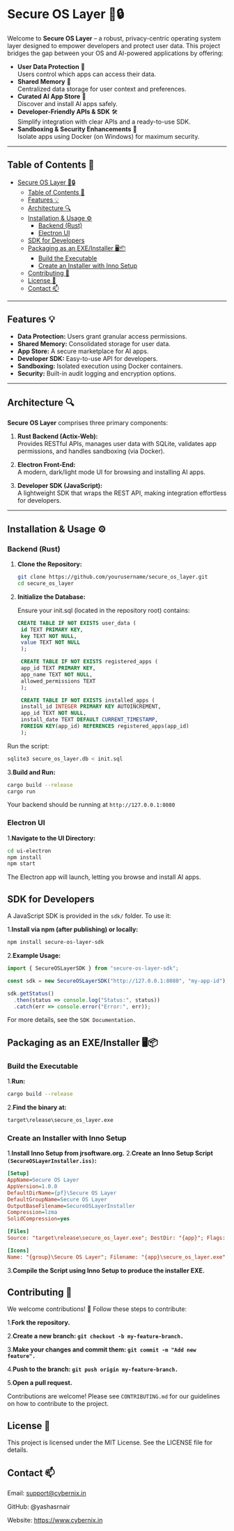 # Secure OS Layer 🚀🔒

Welcome to **Secure OS Layer** – a robust, privacy-centric operating system layer designed to empower developers and protect user data. This project bridges the gap between your OS and AI-powered applications by offering:

- **User Data Protection** 🔐  
  Users control which apps can access their data.
- **Shared Memory** 🧠  
  Centralized data storage for user context and preferences.
- **Curated AI App Store** 📲  
  Discover and install AI apps safely.
- **Developer-Friendly APIs & SDK** 🛠️  
  Simplify integration with clear APIs and a ready-to-use SDK.
- **Sandboxing & Security Enhancements** 🏰  
  Isolate apps using Docker (on Windows) for maximum security.

---

## Table of Contents 📖

- [Secure OS Layer 🚀🔒](#secure-os-layer-)
  - [Table of Contents 📖](#table-of-contents-)
  - [Features 💡](#features-)
  - [Architecture 🔍](#architecture-)
  - [Installation \& Usage ⚙️](#installation--usage-️)
    - [Backend (Rust)](#backend-rust)
    - [Electron UI](#electron-ui)
  - [SDK for Developers](#sdk-for-developers)
  - [Packaging as an EXE/Installer 🖥️📦](#packaging-as-an-exeinstaller-️)
    - [Build the Executable](#build-the-executable)
    - [Create an Installer with Inno Setup](#create-an-installer-with-inno-setup)
  - [Contributing 🤝](#contributing-)
  - [License 📄](#license-)
  - [Contact 📫](#contact-)

---

## Features 💡

- **Data Protection:** Users grant granular access permissions.
- **Shared Memory:** Consolidated storage for user data.
- **App Store:** A secure marketplace for AI apps.
- **Developer SDK:** Easy-to-use API for developers.
- **Sandboxing:** Isolated execution using Docker containers.
- **Security:** Built-in audit logging and encryption options.

---

## Architecture 🔍

**Secure OS Layer** comprises three primary components:

1. **Rust Backend (Actix-Web):**  
   Provides RESTful APIs, manages user data with SQLite, validates app permissions, and handles sandboxing (via Docker).

2. **Electron Front-End:**  
   A modern, dark/light mode UI for browsing and installing AI apps.

3. **Developer SDK (JavaScript):**  
   A lightweight SDK that wraps the REST API, making integration effortless for developers.

---

## Installation & Usage ⚙️

### Backend (Rust)

1. **Clone the Repository:**

   ```bash
   git clone https://github.com/yourusername/secure_os_layer.git
   cd secure_os_layer

2. **Initialize the Database:**

   Ensure your init.sql (located in the repository root) contains:

   ```sql
   CREATE TABLE IF NOT EXISTS user_data (
    id TEXT PRIMARY KEY,
    key TEXT NOT NULL,
    value TEXT NOT NULL
    );

    CREATE TABLE IF NOT EXISTS registered_apps (
    app_id TEXT PRIMARY KEY,
    app_name TEXT NOT NULL,
    allowed_permissions TEXT
    );

    CREATE TABLE IF NOT EXISTS installed_apps (
    install_id INTEGER PRIMARY KEY AUTOINCREMENT,
    app_id TEXT NOT NULL,
    install_date TEXT DEFAULT CURRENT_TIMESTAMP,
    FOREIGN KEY(app_id) REFERENCES registered_apps(app_id)
    );

Run the script:

   ```bash
   sqlite3 secure_os_layer.db < init.sql
```

3.**Build and Run:**

```bash
cargo build --release
cargo run
```

Your backend should be running at `http://127.0.0.1:8080`

### Electron UI

1.**Navigate to the UI Directory:**

```bash
cd ui-electron
npm install
npm start
```

The Electron app will launch, letting you browse and install AI apps.

## SDK for Developers

A JavaScript SDK is provided in the `sdk/` folder. To use it:

1.**Install via npm (after publishing) or locally:**

```bash
npm install secure-os-layer-sdk

```

2.**Example Usage:**

```js
import { SecureOSLayerSDK } from "secure-os-layer-sdk";

const sdk = new SecureOSLayerSDK("http://127.0.0.1:8080", "my-app-id");

sdk.getStatus()
  .then(status => console.log("Status:", status))
  .catch(err => console.error("Error:", err));
```

For more details, see the `SDK Documentation.`

## Packaging as an EXE/Installer 🖥️📦

### Build the Executable

1.**Run:**

```bash
cargo build --release
```

2.**Find the binary at:**

```bash
target\release\secure_os_layer.exe
```

### Create an Installer with Inno Setup

1.**Install Inno Setup from jrsoftware.org.**
2.**Create an Inno Setup Script `(SecureOSLayerInstaller.iss)`:**

```ini
[Setup]
AppName=Secure OS Layer
AppVersion=1.0.0
DefaultDirName={pf}\Secure OS Layer
DefaultGroupName=Secure OS Layer
OutputBaseFilename=SecureOSLayerInstaller
Compression=lzma
SolidCompression=yes

[Files]
Source: "target\release\secure_os_layer.exe"; DestDir: "{app}"; Flags: ignoreversion

[Icons]
Name: "{group}\Secure OS Layer"; Filename: "{app}\secure_os_layer.exe"
```

3.**Compile the Script using Inno Setup to produce the installer EXE.**

## Contributing 🤝

We welcome contributions! 🚀 Follow these steps to contribute:

1.**Fork the repository.**

2.**Create a new branch: `git checkout -b my-feature-branch.`**

3.**Make your changes and commit them: `git commit -m "Add new feature".`**

4.**Push to the branch: `git push origin my-feature-branch.`**

5.**Open a pull request.**

Contributions are welcome! Please see `CONTRIBUTING.md` for our guidelines on how to contribute to the project.

## License 📄

This project is licensed under the MIT License. See the LICENSE file for details.

## Contact 📫

Email: <support@cybernix.in>

GitHub: @yashasrnair

Website: <https://www.cybernix.in>
